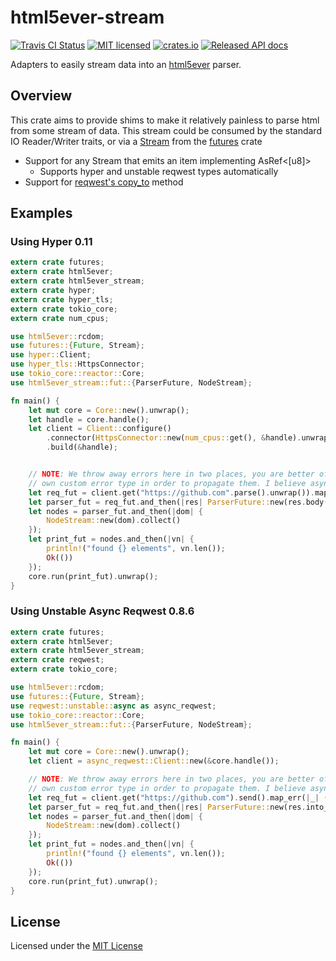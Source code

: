 # html5ever-stream
[![Travis CI Status](https://travis-ci.org/rossdylan/html5ever-stream.svg?branch=master)](https://travis-ci.org/rossdylan/html5ever-stream)
[![MIT licensed](https://img.shields.io/badge/license-MIT-blue.svg)](./LICENSE)
[![crates.io](https://img.shields.io/crates/v/html5ever-stream.svg)](https://crates.io/crates/html5ever-stream)
[![Released API docs](https://docs.rs/html5ever-stream/badge.svg)](https://docs.rs/html5ever-stream)

Adapters to easily stream data into an [html5ever](https://crates.io/crates/html5ever) parser.

## Overview
This crate aims to provide shims to make it relatively painless to parse html from some stream of data.
This stream could be consumed by the standard IO Reader/Writer traits, or via a [Stream](https://docs.rs/futures/0.1.2/futures/stream/trait.Stream.html) from the [futures](https://docs.rs/futures/0.1.21/futures/) crate

* Support for any Stream that emits an item implementing AsRef<[u8]>
    * Supports hyper and unstable reqwest types automatically
* Support for [reqwest's copy_to](https://docs.rs/reqwest/0.8.6/reqwest/struct.Response.html#method.copy_to) method

## Examples

### Using Hyper 0.11

```rust
extern crate futures;
extern crate html5ever;
extern crate html5ever_stream;
extern crate hyper;
extern crate hyper_tls;
extern crate tokio_core;
extern crate num_cpus;

use html5ever::rcdom;
use futures::{Future, Stream};
use hyper::Client;
use hyper_tls::HttpsConnector;
use tokio_core::reactor::Core;
use html5ever_stream::fut::{ParserFuture, NodeStream};

fn main() {
    let mut core = Core::new().unwrap();
    let handle = core.handle();
    let client = Client::configure()
        .connector(HttpsConnector::new(num_cpus::get(), &handle).unwrap())
        .build(&handle);


    // NOTE: We throw away errors here in two places, you are better off casting them into your
    // own custom error type in order to propagate them. I believe async/await will also help here.
    let req_fut = client.get("https://github.com".parse().unwrap()).map_err(|_| ());
    let parser_fut = req_fut.and_then(|res| ParserFuture::new(res.body().map_err(|_| ()), rcdom::RcDom::default()));
    let nodes = parser_fut.and_then(|dom| {
        NodeStream::new(dom).collect()
    });
    let print_fut = nodes.and_then(|vn| {
        println!("found {} elements", vn.len());
        Ok(())
    });
    core.run(print_fut).unwrap();
}
```

### Using Unstable Async Reqwest 0.8.6

```rust
extern crate futures;
extern crate html5ever;
extern crate html5ever_stream;
extern crate reqwest;
extern crate tokio_core;

use html5ever::rcdom;
use futures::{Future, Stream};
use reqwest::unstable::async as async_reqwest;
use tokio_core::reactor::Core;
use html5ever_stream::fut::{ParserFuture, NodeStream};

fn main() {
    let mut core = Core::new().unwrap();
    let client = async_reqwest::Client::new(&core.handle());

    // NOTE: We throw away errors here in two places, you are better off casting them into your
    // own custom error type in order to propagate them. I believe async/await will also help here.
    let req_fut = client.get("https://github.com").send().map_err(|_| ());
    let parser_fut = req_fut.and_then(|res| ParserFuture::new(res.into_body().map_err(|_| ()), rcdom::RcDom::default()));
    let nodes = parser_fut.and_then(|dom| {
        NodeStream::new(dom).collect()
    });
    let print_fut = nodes.and_then(|vn| {
        println!("found {} elements", vn.len());
        Ok(())
    });
    core.run(print_fut).unwrap();
}
```


## License
Licensed under the [MIT License](http://opensource.org/licenses/MIT)

